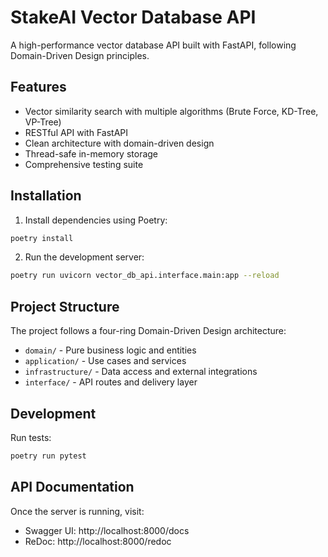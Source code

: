 # StakeAI Vector Database API

A high-performance vector database API built with FastAPI, following Domain-Driven Design principles.

## Features

- Vector similarity search with multiple algorithms (Brute Force, KD-Tree, VP-Tree)
- RESTful API with FastAPI
- Clean architecture with domain-driven design
- Thread-safe in-memory storage
- Comprehensive testing suite

## Installation

1. Install dependencies using Poetry:
```bash
poetry install
```

2. Run the development server:
```bash
poetry run uvicorn vector_db_api.interface.main:app --reload
```

## Project Structure

The project follows a four-ring Domain-Driven Design architecture:

- `domain/` - Pure business logic and entities
- `application/` - Use cases and services
- `infrastructure/` - Data access and external integrations
- `interface/` - API routes and delivery layer

## Development

Run tests:
```bash
poetry run pytest
```

## API Documentation

Once the server is running, visit:
- Swagger UI: http://localhost:8000/docs
- ReDoc: http://localhost:8000/redoc 
